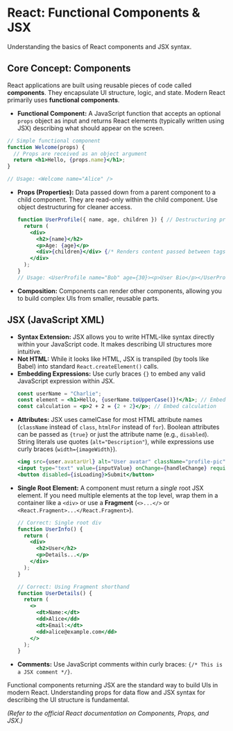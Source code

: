 # React: Functional Components & JSX

Understanding the basics of React components and JSX syntax.

## Core Concept: Components

React applications are built using reusable pieces of code called **components**. They encapsulate UI structure, logic, and state. Modern React primarily uses **functional components**.

*   **Functional Component:** A JavaScript function that accepts an optional `props` object as input and returns React elements (typically written using JSX) describing what should appear on the screen.

```jsx
// Simple functional component
function Welcome(props) {
  // Props are received as an object argument
  return <h1>Hello, {props.name}</h1>;
}

// Usage: <Welcome name="Alice" />
```

*   **Props (Properties):** Data passed down from a parent component to a child component. They are read-only within the child component. Use object destructuring for cleaner access.
    ```jsx
    function UserProfile({ name, age, children }) { // Destructuring props
      return (
        <div>
          <h2>{name}</h2>
          <p>Age: {age}</p>
          <div>{children}</div> {/* Renders content passed between tags */}
        </div>
      );
    }
    // Usage: <UserProfile name="Bob" age={30}><p>User Bio</p></UserProfile>
    ```
*   **Composition:** Components can render other components, allowing you to build complex UIs from smaller, reusable parts.

## JSX (JavaScript XML)

*   **Syntax Extension:** JSX allows you to write HTML-like syntax directly within your JavaScript code. It makes describing UI structures more intuitive.
*   **Not HTML:** While it looks like HTML, JSX is transpiled (by tools like Babel) into standard `React.createElement()` calls.
*   **Embedding Expressions:** Use curly braces `{}` to embed any valid JavaScript expression within JSX.
    ```jsx
    const userName = "Charlie";
    const element = <h1>Hello, {userName.toUpperCase()}!</h1>; // Embed variable
    const calculation = <p>2 + 2 = {2 + 2}</p>; // Embed calculation
    ```
*   **Attributes:** JSX uses camelCase for most HTML attribute names (`className` instead of `class`, `htmlFor` instead of `for`). Boolean attributes can be passed as `{true}` or just the attribute name (e.g., `disabled`). String literals use quotes (`alt="Description"`), while expressions use curly braces (`width={imageWidth}`).
    ```jsx
    <img src={user.avatarUrl} alt="User avatar" className="profile-pic" />
    <input type="text" value={inputValue} onChange={handleChange} required />
    <button disabled={isLoading}>Submit</button>
    ```
*   **Single Root Element:** A component must return a *single* root JSX element. If you need multiple elements at the top level, wrap them in a container like a `<div>` or use a **Fragment** (`<>...</>` or `<React.Fragment>...</React.Fragment>`).
    ```jsx
    // Correct: Single root div
    function UserInfo() {
      return (
        <div>
          <h2>User</h2>
          <p>Details...</p>
        </div>
      );
    }

    // Correct: Using Fragment shorthand
    function UserDetails() {
      return (
        <>
          <dt>Name:</dt>
          <dd>Alice</dd>
          <dt>Email:</dt>
          <dd>alice@example.com</dd>
        </>
      );
    }
    ```
*   **Comments:** Use JavaScript comments within curly braces: `{/* This is a JSX comment */}`.

Functional components returning JSX are the standard way to build UIs in modern React. Understanding props for data flow and JSX syntax for describing the UI structure is fundamental.

*(Refer to the official React documentation on Components, Props, and JSX.)*